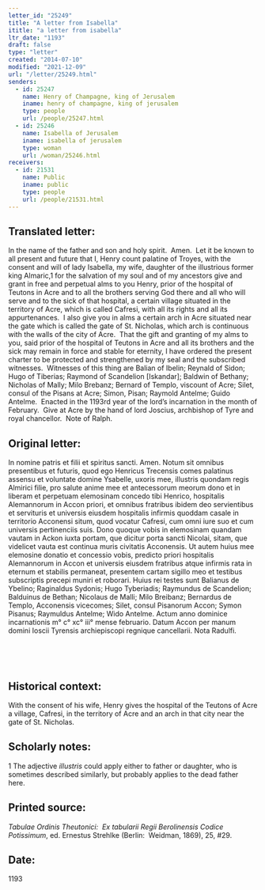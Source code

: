 ```yaml
---
letter_id: "25249"
title: "A letter from Isabella"
ititle: "a letter from isabella"
ltr_date: "1193"
draft: false
type: "letter"
created: "2014-07-10"
modified: "2021-12-09"
url: "/letter/25249.html"
senders:
  - id: 25247
    name: Henry of Champagne, king of Jerusalem
    iname: henry of champagne, king of jerusalem
    type: people
    url: /people/25247.html
  - id: 25246
    name: Isabella of Jerusalem
    iname: isabella of jerusalem
    type: woman
    url: /woman/25246.html
receivers:
  - id: 21531
    name: Public
    iname: public
    type: people
    url: /people/21531.html
---
```

<h2> Translated letter:</h2><p>In the name of the father and son and holy spirit.&nbsp; Amen.&nbsp; Let it be known to all present and future that I, Henry count palatine of Troyes, with the consent and will of lady Isabella, my wife, daughter of the illustrious former king Almaric,1 for the salvation of my soul and of my ancestors give and grant in free and perpetual alms to you Henry, prior of the hospital of Teutons in Acre and to all the brothers serving God there and all who will serve and to the sick of that hospital, a certain village situated in the territory of Acre, which is called Cafresi, with all its rights and all its appurtenances.&nbsp; I also give you in alms a certain arch in Acre situated near the gate which is called the gate of St. Nicholas, which arch is continuous with the walls of the city of Acre.&nbsp; That the gift and granting of my alms to you, said prior of the hospital of Teutons in Acre and all its brothers and the sick may remain in force and stable for eternity, I have ordered the present charter to be protected and strengthened by my seal and the subscribed witnesses.&nbsp; Witnesses of this thing are Balian of Ibelin; Reynald of Sidon; Hugo of Tiberias; Raymond of Scandelion [Iskandar]; Baldwin of Bethany; Nicholas of Mally; Milo Brebanz; Bernard of Templo, viscount of Acre; Silet, consul of the Pisans at Acre; Simon, Pisan; Raymold Antelme; Guido Antelme.&nbsp; Enacted in the 1193rd year of the lord’s incarnation in the month of February.&nbsp; Give at Acre by the hand of lord Joscius, archbishop of Tyre and royal chancellor.&nbsp; Note of Ralph.&nbsp;</p><h2 class="mt-4"> Original letter:</h2><p>In nomine patris et filii et spiritus sancti. Amen. Notum sit omnibus presentibus et futuris, quod ego Henricus Trecensis comes palatinus assensu et voluntate domine Ysabelle, uxoris mee, illustris quondam regis Almirici filie, pro salute anime mee et antecessorum meorum dono et in liberam et perpetuam elemosinam concedo tibi Henrico, hospitalis Alemannorum in Accon priori, et omnibus fratribus ibidem deo servientibus et servituris et universis eiusdem hospitalis infirmis quoddam casale in territorio Acconensi situm, quod vocatur Cafresi, cum omni iure suo et cum universis pertinenciis suis. Dono quoque vobis in elemosinam quandam vautam in Ackon iuxta portam, que dicitur porta sancti Nicolai, sitam, que videlicet vauta est continua muris civitatis Acconensis. Ut autem huius mee elemosine donatio et concessio vobis, predicto priori hospitalis Alemannorum in Accon et universis eiusdem fratribus atque infirmis rata in eternum et stabilis permaneat, presentem cartam sigillo meo et testibus subscriptis precepi muniri et roborari. Huius rei testes sunt Balianus de Ybelino; Raginaldus Sydonis; Hugo Tyberiadis; Raymundus de Scandelion; Balduinus de Bethan; Nicolaus de Malli; Milo Breibanz; Bernardus de Templo, Acconensis vicecomes; Silet, consul Pisanorum Accon; Symon Pisanus; Raymuldus Antelme; Wido Antelme. Actum anno dominice incarnationis m° c° xc° iii° mense februario. Datum Accon per manum domini Ioscii Tyrensis archiepiscopi regnique cancellarii. Nota Radulfi.</p><p>&nbsp;</p><p>&nbsp;</p><h2 class="mt-4"> Historical context:</h2><p>With the consent of his wife, Henry gives the hospital of the Teutons of Acre a village, Cafresi, in the territory of Acre and an arch in that city near the gate of St. Nicholas.</p><h2 class="mt-4"> Scholarly notes:</h2><p>1 The adjective <em>illustris</em> could apply either to father or daughter, who is sometimes described similarly, but probably applies to the dead father here.&nbsp;</p><h2 class="mt-4"> Printed source:</h2><p><i>Tabulae Ordinis Theutonici:&nbsp; Ex tabularii Regii Berolinensis Codice Potissimum</i>, ed. Ernestus Strehlke (Berlin:&nbsp; Weidman, 1869), 25, #29.</p><h2 class="mt-4"> Date:</h2>1193